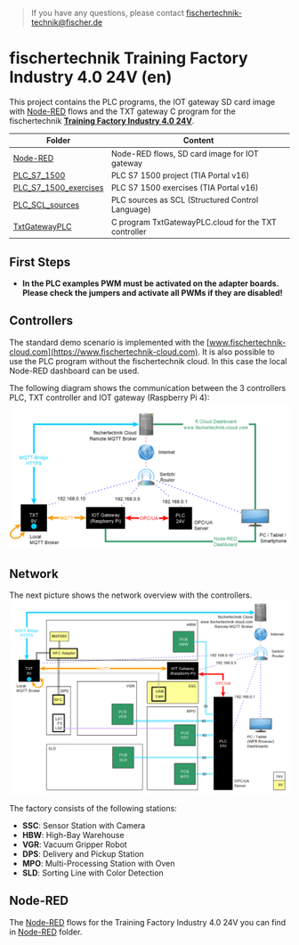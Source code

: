 > If you have any questions, please contact fischertechnik-technik@fischer.de

# fischertechnik Training Factory Industry 4.0 24V (en)
This project contains the PLC programs, the IOT gateway SD card image with [Node-RED](https://nodered.org/) flows and the TXT gateway C program for the fischertechnik [**Training Factory Industry 4.0 24V**](https://www.fischertechnik.de/en/products/simulating/training-models/554868-sim-training-factory-industry-4-0-24v-simulation).

| Folder | Content |
| --- | --- |
| [Node-RED](Node-RED/README.md)                             | Node-RED flows, SD card image for IOT gateway        |
| [PLC_S7_1500](PLC_S7_1500/README.md)                       | PLC S7 1500 project (TIA Portal v16)                 |
| [PLC_S7_1500_exercises](PLC_S7_1500_exercises/README.md)   | PLC S7 1500 exercises (TIA Portal v16)               |
| [PLC_SCL_sources](PLC_SCL_sources/README.md)               | PLC sources as SCL (Structured Control Language)     |
| [TxtGatewayPLC](TxtGatewayPLC/README.md)                   | C program TxtGatewayPLC.cloud for the TXT controller |

## First Steps
* **In the PLC examples PWM must be activated on the adapter boards. Please check the jumpers and activate all PWMs if they are disabled!**

## Controllers
The standard demo scenario is implemented with the [www.fischertechnik-cloud.com](https://www.fischertechnik-cloud.com). It is also possible to use the PLC program without the fischertechnik cloud. In this case the local Node-RED dashboard can be used.

The following diagram shows the communication between the 3 controllers PLC, TXT controller and IOT gateway (Raspberry Pi 4):
![overview_communication_en](doc/overview_communication_en.png "overview communication")

## Network
The next picture shows the network overview with the controllers.
![factory_overview_en](doc/factory_overview_en.png "factory overview")

The factory consists of the following stations:
* **SSC**: Sensor Station with Camera
* **HBW**: High-Bay Warehouse
* **VGR**: Vacuum Gripper Robot
* **DPS**: Delivery and Pickup Station
* **MPO**: Multi-Processing Station with Oven
* **SLD**: Sorting Line with Color Detection

## Node-RED
The [Node-RED](https://nodered.org/) flows for the Training Factory Industry 4.0 24V you can find in [Node-RED](Node-RED/README.md) folder. 

